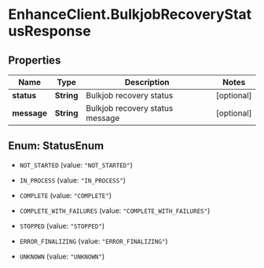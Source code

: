 # EnhanceClient.BulkjobRecoveryStatusResponse

## Properties

Name | Type | Description | Notes
------------ | ------------- | ------------- | -------------
**status** | **String** | Bulkjob recovery status | [optional] 
**message** | **String** | Bulkjob recovery status message | [optional] 



## Enum: StatusEnum


* `NOT_STARTED` (value: `"NOT_STARTED"`)

* `IN_PROCESS` (value: `"IN_PROCESS"`)

* `COMPLETE` (value: `"COMPLETE"`)

* `COMPLETE_WITH_FAILURES` (value: `"COMPLETE_WITH_FAILURES"`)

* `STOPPED` (value: `"STOPPED"`)

* `ERROR_FINALIZING` (value: `"ERROR_FINALIZING"`)

* `UNKNOWN` (value: `"UNKNOWN"`)




